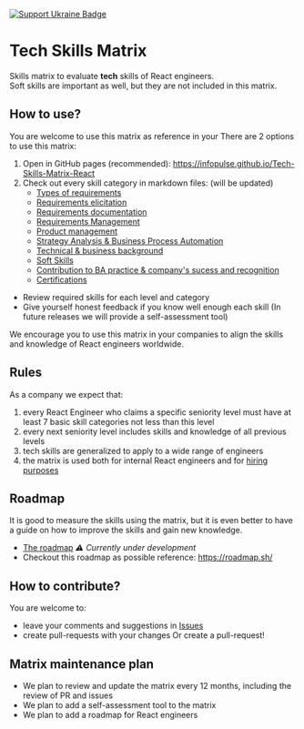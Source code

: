 [![Support Ukraine Badge](https://bit.ly/support-ukraine-now)](https://github.com/support-ukraine/support-ukraine)

# Tech Skills Matrix

Skills matrix to evaluate **tech** skills of React engineers.  
Soft skills are important as well, but they are not included in this matrix.

## How to use?

You are welcome to use this matrix as reference in your
There are 2 options to use this matrix:

1. Open in GitHub pages (recommended): https://infopulse.github.io/Tech-Skills-Matrix-React
2. Check out every skill category in markdown files: (will be updated)
   - [Types of requirements](matrix/01.md)
   - [Requirements elicitation](matrix/02.md)
   - [Requirements documentation](matrix/03.md)
   - [Requirements Management](matrix/04.md)
   - [Product management](matrix/05.md)
   - [Strategy Analysis & Business Process Automation](matrix/06.md)
   - [Technical & business background](matrix/07.md)
   - [Soft Skills](matrix/08.md)
   - [Contribution to BA practice & company's sucess and recognition](matrix/09.md)
   - [Certifications](matrix/10.md)

- Review required skills for each level and category
- Give yourself honest feedback if you know well enough each skill (In future releases we will provide a self-assessment tool)

We encourage you to use this matrix in your companies to align the skills and knowledge of React engineers worldwide.

## Rules

As a company we expect that:

1. every React Engineer who claims a specific seniority level must have at least 7 basic skill categories not less than this level
2. every next seniority level includes skills and knowledge of all previous levels
3. tech skills are generalized to apply to a wide range of engineers
4. the matrix is used both for internal React engineers and for [hiring purposes](https://www.infopulse.com/join-us?specialization=9)

## Roadmap

It is good to measure the skills using the matrix, but it is even better to have a guide on how to improve the skills
and gain new knowledge.

- [The roadmap](roadmap/roadmap.md) _⚠️ Currently under development_
- Checkout this roadmap as possible reference: https://roadmap.sh/

## How to contribute?

You are welcome to:

- leave your comments and suggestions in [Issues](https://github.com/infopulse/Tech-Skills-Matrix-React/issues)
- create pull-requests with your changes
  Or create a pull-request!

## Matrix maintenance plan

- We plan to review and update the matrix every 12 months, including the review of PR and issues
- We plan to add a self-assessment tool to the matrix
- We plan to add a roadmap for React engineers
